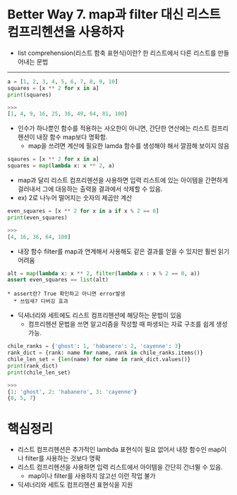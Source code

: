 Better Way 7.
map과 filter 대신 리스트 컴프리헨션을 사용하자
=====================================
* list comprehension(리스트 함축 표현식)이란? 한 리스트에서 다른 리스트를 만들어내는 문법
***

```python
a = [1, 2, 3, 4, 5, 6, 7, 8, 9, 10]
squares = [x ** 2 for x in a]
print(squares)

>>>
[1, 4, 9, 16, 25, 36, 49, 64, 81, 100]
```

* 인수가 하나뿐인 함수를 적용하는 사오한이 아니면, 간단한 연산에는 리스트 컴프리헨션이 내장 함수 map보다 명확함.
  * map을 쓰려면 계산에 필요한 lamda 함수를 생성해야 해서 깔끔해 보이지 않음
```python
sqaures = [x ** 2 for x in a]
squares = map(lambda x: x ** 2, a)
```
* map과 달리 리스트 컴프리헨션을 사용하면 입력 리스트에 있는 아이템을 간편하게 걸러내서 그에 대응하는 출력을 결과에서 삭제할 수 있음.
* ex) 2로 나누어 떨어지는 숫자의 제곱만 계산
```python
even_squares = [x ** 2 for x in a if x % 2 == 0]
print(even_squares)

>>>
[4, 16, 36, 64, 100]
```
  * 내장 함수 filter를 map과 연계해서 사용해도 같은 결과를 얻을 수 있지만 훨씬 읽기 어려움
```python
alt = map(lambda x: x ** 2, filter(lambda x : x % 2 == 0, a))
assert even_squares == list(alt)
```
    * assert란? True 확인하고 아니면 error발생
      * 쓰임새? 디버깅 효과

* 딕셔너리와 세트에도 리스트 컴프리헨션에 해당하는 문법이 있음
  * 컴프리헨션 문법을 쓰면 알고리즘을 작성할 때 파생되는 자료 구조를 쉽게 생성 가능.
  
```python
chile_ranks = {'ghost': 1, 'habanero': 2, 'cayenne': 3}
rank_dict = {rank: name for name, rank in chile_ranks.items()}
chile_len_set = {len(name) for name in rank_dict.values()}
print(rank_dict)
print(chile_len_set)

>>>
{1: 'ghost', 2: 'habanero', 3: 'cayenne'}
{8, 5, 7}
```

# 핵심정리
* 리스트 컴프리헨션은 추가적인 lambda 표현식이 필요 없어서 내장 함수인 map이나 filter를 사용하는 것보다 명확
* 리스트 컴프리헨션을 사용하면 입력 리스트에서 아이템을 간단히 건너뛸 수 있음.
  * map이나 filter를 사용하지 않고선 이런 작업 불가
* 딕셔너리와 세트도 컴프리헨션 표현식을 지원



